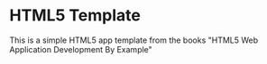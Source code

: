 HTML5 Template
==============

This is a simple HTML5 app template from the books "HTML5 Web Application Development By Example"